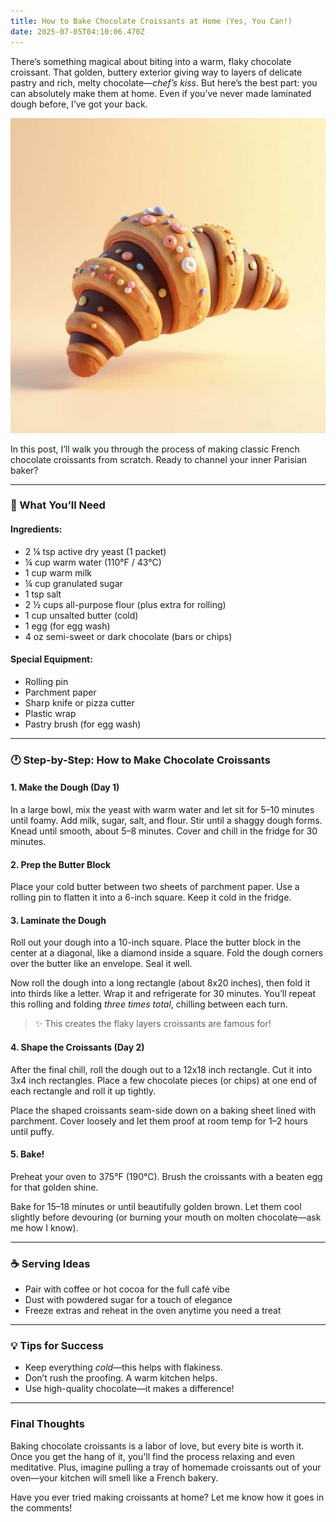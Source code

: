 ```yaml
---
title: How to Bake Chocolate Croissants at Home (Yes, You Can!)
date: 2025-07-05T04:10:06.470Z
---
```

There’s something magical about biting into a warm, flaky chocolate croissant. That golden, buttery exterior giving way to layers of delicate pastry and rich, melty chocolate—*chef’s kiss*. But here’s the best part: you can absolutely make them at home. Even if you’ve never made laminated dough before, I’ve got your back.

![Golden brown croissant](/assets/uploads/chocolate-croissant.jpg)

In this post, I’ll walk you through the process of making classic French chocolate croissants from scratch. Ready to channel your inner Parisian baker?

- - -

### 🧈 What You’ll Need

#### **Ingredients:**

* 2 ¼ tsp active dry yeast (1 packet)
* ¼ cup warm water (110°F / 43°C)
* 1 cup warm milk
* ¼ cup granulated sugar
* 1 tsp salt
* 2 ½ cups all-purpose flour (plus extra for rolling)
* 1 cup unsalted butter (cold)
* 1 egg (for egg wash)
* 4 oz semi-sweet or dark chocolate (bars or chips)

#### **Special Equipment:**

* Rolling pin
* Parchment paper
* Sharp knife or pizza cutter
* Plastic wrap
* Pastry brush (for egg wash)

- - -

### 🕐 Step-by-Step: How to Make Chocolate Croissants

#### **1. Make the Dough (Day 1)**

In a large bowl, mix the yeast with warm water and let sit for 5–10 minutes until foamy. Add milk, sugar, salt, and flour. Stir until a shaggy dough forms. Knead until smooth, about 5–8 minutes. Cover and chill in the fridge for 30 minutes.

#### **2. Prep the Butter Block**

Place your cold butter between two sheets of parchment paper. Use a rolling pin to flatten it into a 6-inch square. Keep it cold in the fridge.

#### **3. Laminate the Dough**

Roll out your dough into a 10-inch square. Place the butter block in the center at a diagonal, like a diamond inside a square. Fold the dough corners over the butter like an envelope. Seal it well.

Now roll the dough into a long rectangle (about 8x20 inches), then fold it into thirds like a letter. Wrap it and refrigerate for 30 minutes. You’ll repeat this rolling and folding *three times total*, chilling between each turn.

> ✨ This creates the flaky layers croissants are famous for!

#### **4. Shape the Croissants (Day 2)**

After the final chill, roll the dough out to a 12x18 inch rectangle. Cut it into 3x4 inch rectangles. Place a few chocolate pieces (or chips) at one end of each rectangle and roll it up tightly.

Place the shaped croissants seam-side down on a baking sheet lined with parchment. Cover loosely and let them proof at room temp for 1–2 hours until puffy.

#### **5. Bake!**

Preheat your oven to 375°F (190°C). Brush the croissants with a beaten egg for that golden shine.

Bake for 15–18 minutes or until beautifully golden brown. Let them cool slightly before devouring (or burning your mouth on molten chocolate—ask me how I know).

- - -

### ☕ Serving Ideas

* Pair with coffee or hot cocoa for the full café vibe
* Dust with powdered sugar for a touch of elegance
* Freeze extras and reheat in the oven anytime you need a treat

- - -

### 💡 Tips for Success

* Keep everything *cold*—this helps with flakiness.
* Don’t rush the proofing. A warm kitchen helps.
* Use high-quality chocolate—it makes a difference!

- - -

### Final Thoughts

Baking chocolate croissants is a labor of love, but every bite is worth it. Once you get the hang of it, you'll find the process relaxing and even meditative. Plus, imagine pulling a tray of homemade croissants out of your oven—your kitchen will smell like a French bakery.

Have you ever tried making croissants at home? Let me know how it goes in the comments!